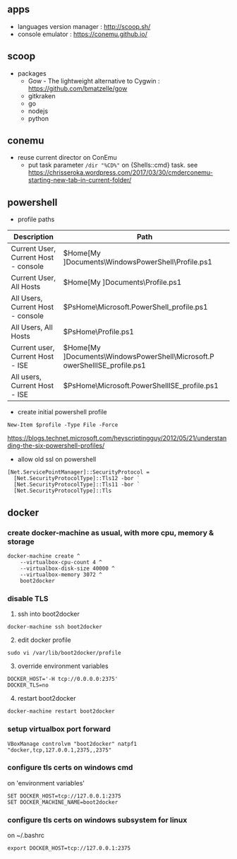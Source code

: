 ## apps
* languages version manager : http://scoop.sh/
* console emulator : https://conemu.github.io/

## scoop
* packages
  * Gow - The lightweight alternative to Cygwin : https://github.com/bmatzelle/gow
  * gitkraken
  * go
  * nodejs
  * python

## conemu
* reuse current director on ConEmu
  * put task parameter ```/dir "%CD%"``` on {Shells::cmd} task. see https://chrisseroka.wordpress.com/2017/03/30/cmderconemu-starting-new-tab-in-current-folder/

## powershell
* profile paths

| Description | Path |
| ------------ | ------ |
| Current User, Current Host - console | $Home\[My ]Documents\WindowsPowerShell\Profile.ps1 |
| Current User, All Hosts | $Home\[My ]Documents\Profile.ps1 |
| All Users, Current Host - console | $PsHome\Microsoft.PowerShell_profile.ps1 |
| All Users, All Hosts | $PsHome\Profile.ps1 |
| Current user, Current Host - ISE | $Home\[My ]Documents\WindowsPowerShell\Microsoft.P owerShellISE_profile.ps1 |
| All users, Current Host - ISE | $PsHome\Microsoft.PowerShellISE_profile.ps1 |

* create initial powershell profile

```
New-Item $profile -Type File -Force
```

https://blogs.technet.microsoft.com/heyscriptingguy/2012/05/21/understanding-the-six-powershell-profiles/

* allow old ssl on powershell

```
[Net.ServicePointManager]::SecurityProtocol = 
  [Net.SecurityProtocolType]::Tls12 -bor `
  [Net.SecurityProtocolType]::Tls11 -bor `
  [Net.SecurityProtocolType]::Tls
```

## docker
### create docker-machine as usual, with more cpu, memory & storage
```
docker-machine create ^
    --virtualbox-cpu-count 4 ^
    --virtualbox-disk-size 40000 ^
    --virtualbox-memory 3072 ^
    boot2docker
```

### disable TLS
1. ssh into boot2docker
```
docker-machine ssh boot2docker
```
2. edit docker profile
```
sudo vi /var/lib/boot2docker/profile
```
3. override environment variables
```
DOCKER_HOST='-H tcp://0.0.0.0:2375'
DOCKER_TLS=no
```
4. restart boot2docker
```
docker-machine restart boot2docker
```

### setup virtualbox port forward
```
VBoxManage controlvm "boot2docker" natpf1 "docker,tcp,127.0.0.1,2375,,2375"
```

### configure tls certs on windows cmd
on 'environment variables'
```
SET DOCKER_HOST=tcp://127.0.0.1:2375
SET DOCKER_MACHINE_NAME=boot2docker
```

### configure tls certs on windows subsystem for linux
on ~/.bashrc
```
export DOCKER_HOST=tcp://127.0.0.1:2375
```